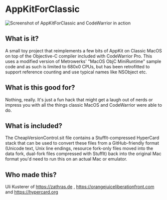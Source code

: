 AppKitForClassic================![Screenshot of AppKitForClassic and CodeWarrior in action](readme_screenshot.png)What is it?-----------A small toy project that reimplements a few bits of AppKit on Classic MacOS on top of the Objective-C compiler included with CodeWarrior Pro.This uses a modified version of Metrowerks' "MacOS ObjC MiniRuntime" sample code and as such is limited to 680x0 CPUs, but has been retrofittedto support reference counting and use typical names like NSObject etc.What is this good for?----------------------Nothing, really. It's just a fun hack that might get a laugh out of nerds or impress you with all the things classic MacOS and CodeWarrior were able to do.What is included?----------------------The CheapVersionControl.sit file contains a StuffIt-compressed HyperCard stack that can be used to convert these files from a GitHub-friendly format (Unicode text, Unix line endings, resource fork-only files moved into the data fork, dual-fork files compressed with StuffIt) back into the original Mac format you'd need to run this on an actual Mac or emulator.Who made this?--------------Uli Kusterer of https://zathras.de , https://orangejuiceliberationfront.com and https://hypercard.org